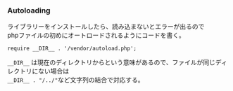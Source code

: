 ### Autoloading
ライブラリーをインストールしたら、読み込まないとエラーが出るので  
phpファイルの初めにオートロードされるようにコードを書く。
```
require __DIR__ . '/vendor/autoload.php';
```
```__DIR__``` は現在のディレクトリからという意味があるので、ファイルが同じディレクトリにない場合は  
```__DIR__ . "/../"```など文字列の結合で対応する。
